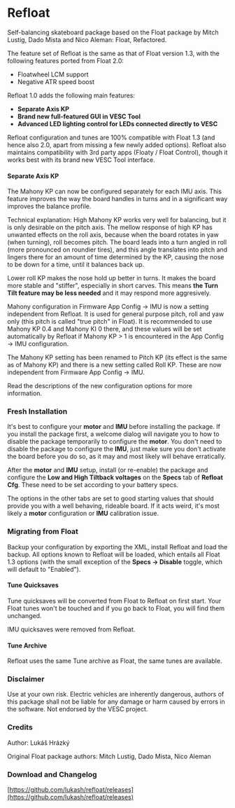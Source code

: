 # Refloat
Self-balancing skateboard package based on the Float package by Mitch Lustig, Dado Mista and Nico Aleman: Float, Refactored.

The feature set of Refloat is the same as that of Float version 1.3, with the following features ported from Float 2.0:

- Floatwheel LCM support
- Negative ATR speed boost

Refloat 1.0 adds the following main features:

- **Separate Axis KP**
- **Brand new full-featured GUI in VESC Tool**
- **Advanced LED lighting control for LEDs connected directly to VESC**

Refloat configuration and tunes are 100% compatible with Float 1.3 (and hence also 2.0, apart from missing a few newly added options). Refloat also maintains compatibility with 3rd party apps (Floaty / Float Control), though it works best with its brand new VESC Tool interface.

#### Separate Axis KP
The Mahony KP can now be configured separately for each IMU axis. This feature improves the way the board handles in turns and in a significant way improves the balance profile.

Technical explanation: High Mahony KP works very well for balancing, but it is only desirable on the pitch axis. The mellow response of high KP has unwanted effects on the roll axis, because when the board rotates in yaw (when turning), roll becomes pitch. The board leads into a turn angled in roll (more pronounced on roundier tires), and this angle translates into pitch and lingers there for an amount of time determined by the KP, causing the nose to be down for a time, until it balances back up.

Lower roll KP makes the nose hold up better in turns. It makes the board more stable and "stiffer", especially in short carves. This means **the Turn Tilt feature may be less needed** and it may respond more aggresively.

Mahony configuration in Firmware App Config -> IMU is now a setting independent from Refloat. It is used for general purpose pitch, roll and yaw only (this pitch is called "true pitch" in Float). It is recommended to use Mahony KP 0.4 and Mahony KI 0 there, and these values will be set automatically by Refloat if Mahony KP > 1 is encountered in the App Config -> IMU configuration.

The Mahony KP setting has been renamed to Pitch KP (its effect is the same as of Mahony KP) and there is a new setting called Roll KP. These are now independent from Firmware App Config -> IMU.

Read the descriptions of the new configuration options for more information.

### Fresh Installation
It's best to configure your **motor** and **IMU** before installing the package. If you install the package first, a welcome dialog will navigate you to how to disable the package temporarily to configure the **motor**. You don't need to disable the package to configure the **IMU**, just make sure you don't activate the board before you do so, as it may and most likely will behave erratically.

After the **motor** and **IMU** setup, install (or re-enable) the package and configure the **Low and High Tiltback voltages** on the **Specs** tab of **Refloat Cfg**. These need to be set according to your battery specs.

The options in the other tabs are set to good starting values that should provide you with a well behaving, rideable board. If it acts weird, it's most likely a **motor** configuration or **IMU** calibration issue.

### Migrating from Float
Backup your configuration by exporting the XML, install Refloat and load the backup. All options known to Refloat will be loaded, which entails all Float 1.3 options (with the small exception of the **Specs -> Disable** toggle, which will default to "Enabled").

#### Tune Quicksaves
Tune quicksaves will be converted from Float to Refloat on first start. Your Float tunes won't be touched and if you go back to Float, you will find them unchanged.

IMU quicksaves were removed from Refloat.

#### Tune Archive
Refloat uses the same Tune archive as Float, the same tunes are available.

### Disclaimer
Use at your own risk. Electric vehicles are inherently dangerous, authors of this package shall not be liable for any damage or harm caused by errors in the software. Not endorsed by the VESC project.

### Credits
Author: Lukáš Hrázký

Original Float package authors: Mitch Lustig, Dado Mista, Nico Aleman

### Download and Changelog
[https://github.com/lukash/refloat/releases](https://github.com/lukash/refloat/releases)
